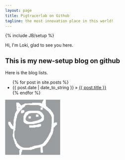 ```yaml
---
layout: page
title: Pigtracerlab on Github
tagline: the most innovation place in this world!
---
```

{% include JB/setup %}

Hi, I'm Loki, glad to see you here.

## This is my new-setup blog on github

Here is the blog lists.

<ul class="posts">
  {% for post in site.posts %}
    <li><span>{{ post.date | date_to_string }}</span> &raquo; <a href="{{ BASE_PATH }}{{ post.url }}">{{ post.title }}</a></li>
  {% endfor %}
</ul>

![The lab watermark](images/pt.png)

